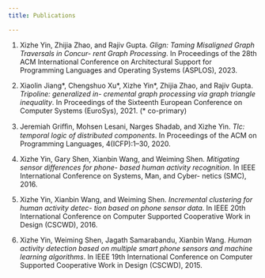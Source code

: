 ```yaml
---
title: Publications

---
```


<!-- </br> -->

<!-- ## Publication -->
1. Xizhe Yin, Zhijia Zhao, and Rajiv Gupta. *Glign: Taming Misaligned Graph Traversals in Concur-
rent Graph Processing*. In Proceedings of the 28th ACM International Conference on Architectural Support for Programming Languages and Operating Systems (ASPLOS), 2023.

1. Xiaolin Jiang*, Chengshuo Xu*, Xizhe Yin*, Zhijia Zhao, and Rajiv Gupta. *Tripoline: generalized in-
cremental graph processing via graph triangle inequality*. In Proceedings of the Sixteenth European
Conference on Computer Systems (EuroSys), 2021. (* co-primary) 

1. Jeremiah Griﬀin, Mohsen Lesani, Narges Shadab, and Xizhe Yin. *Tlc: temporal logic of distributed
components*. In Proceedings of the ACM on Programming Languages, 4(ICFP):1–30, 2020.

1. Xizhe Yin, Gary Shen, Xianbin Wang, and Weiming Shen. *Mitigating sensor differences for phone-
based human activity recognition*. In IEEE International Conference on Systems, Man, and Cyber-
netics (SMC), 2016.

1. Xizhe Yin, Xianbin Wang, and Weiming Shen. *Incremental clustering for human activity detec-
tion based on phone sensor data*. In IEEE 20th International Conference on Computer Supported
Cooperative Work in Design (CSCWD), 2016.

1. Xizhe Yin, Weiming Shen, Jagath Samarabandu, Xianbin Wang. *Human activity detection based
on multiple smart phone sensors and machine learning algorithms*. In IEEE 19th International
Conference on Computer Supported Cooperative Work in Design (CSCWD), 2015.



<!-- {{< highlight go >}} A bunch of code here {{< /highlight >}} -->

